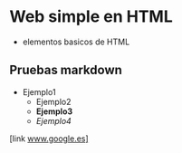 # Web simple en HTML

+ elementos basicos de HTML

## Pruebas markdown
+ Ejemplo1
  + Ejemplo2
   + **Ejemplo3**
    + *Ejemplo4*

[link www.google.es]
